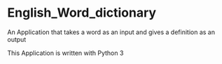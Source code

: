 # English_Word_dictionary
An Application that takes a word as an input and gives a definition as an output 

This Application is written with Python 3
